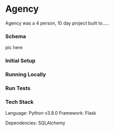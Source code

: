 # Agency

Agency was a 4 person, 10 day project built to.....

### Schema
pic here

### Initial Setup

### Running Locally

### Run Tests

### Tech Stack
Language: Python v3.8.0
Framework: Flask

Dependencies:
SQLAlchemy
